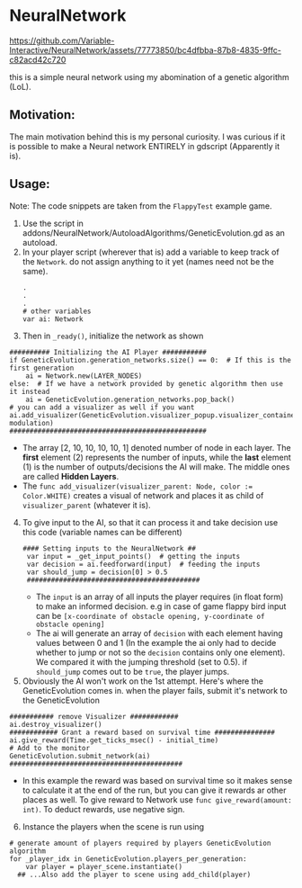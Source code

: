 # NeuralNetwork

https://github.com/Variable-Interactive/NeuralNetwork/assets/77773850/bc4dfbba-87b8-4835-9ffc-c82acd42c720

this is a simple neural network using my abomination of a genetic algorithm (LoL).

## Motivation:
The main motivation behind this is my personal curiosity. I was curious if it is possible to make a Neural network ENTIRELY in gdscript (Apparently it is).

## Usage:
Note: The code snippets are taken from the `FlappyTest` example game.
1. Use the script in addons/NeuralNetwork/AutoloadAlgorithms/GeneticEvolution.gd as an autoload.
2. In your player script (wherever that is) add a variable to keep track of the `Network`. do not assign anything to it yet (names need not be the same).
   ```
   .
   .
   .
   # other variables
   var ai: Network
   ```
3. Then in `_ready()`, initialize the network as shown
```
########## Initializing the AI Player ###########
if GeneticEvolution.generation_networks.size() == 0:  # If this is the first generation
	ai = Network.new(LAYER_NODES)
else:  # If we have a network provided by genetic algorithm then use it instead
	ai = GeneticEvolution.generation_networks.pop_back()
# you can add a visualizer as well if you want
ai.add_visualizer(GeneticEvolution.visualizer_popup.visualizer_container, modulation)
#################################################
```
   - The array [2, 10, 10, 10, 10, 1] denoted number of node in each layer. The **first** element (2) represents the number of inputs, while the **last** element (1) is the number of outputs/decisions the AI will make. The middle ones are called **Hidden Layers**.
   - The `func add_visualizer(visualizer_parent: Node, color := Color.WHITE)` creates a visual of network and places it as child of `visualizer_parent` (whatever it is).
4. To give input to the AI, so that it can process it and take decision use this code (variable names can be different)
   ```
   #### Setting inputs to the NeuralNetwork ##
	var input = _get_input_points()  # getting the inputs
	var decision = ai.feedforward(input)  # feeding the inputs
	var should_jump = decision[0] > 0.5
	###########################################
   ```
   - The `input` is an array of all inputs the player requires (in float form) to make an informed decision. e.g in case of game flappy bird input can be `[x-coordinate of obstacle opening, y-coordinate of obstacle opening]`
   - The ai will generate an array of `decision` with each element having values between 0 and 1 (In the example the ai only had to decide whether to jump or not so the `decision` contains only one element). We compared it with the jumping threshold (set to 0.5). if `should_jump` comes out to be `true`, the player jumps.
5. Obviously the AI won't work on the 1st attempt. Here's where the GeneticEvolution comes in. when the player fails, submit it's network to the GeneticEvolution
```
########### remove Visualizer ############
ai.destroy_visualizer()
############ Grant a reward based on survival time ###############
ai.give_reward(Time.get_ticks_msec() - initial_time)
# Add to the monitor
GeneticEvolution.submit_network(ai)
###########################################
```
  - In this example the reward was based on survival time so it makes sense to calculate it at the end of the run, but you can give it rewards ar other places as well. To give reward to Network use `func give_reward(amount: int)`. To deduct rewards, use negative sign.
6. Instance the players when the scene is run using
```
# generate amount of players required by players GeneticEvolution algorithm
for _player_idx in GeneticEvolution.players_per_generation:
	var player = player_scene.instantiate()
  ## ...Also add the player to scene using add_child(player)
```
